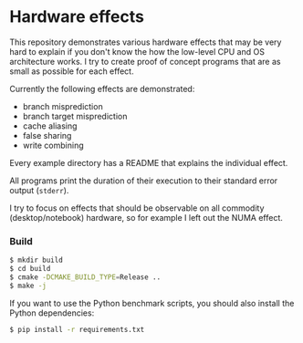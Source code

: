 # Hardware effects
This repository demonstrates various hardware effects that may be very hard to explain
if you don't know the how the low-level CPU and OS architecture works. I try to create proof of concept
programs that are as small as possible for each effect.

Currently the following effects are demonstrated:

- branch misprediction
- branch target misprediction
- cache aliasing
- false sharing
- write combining

Every example directory has a README that explains the individual effect.

All programs print the duration of their execution to their standard error output (`stderr`).

I try to focus on effects that should be observable on all commodity (desktop/notebook) hardware,
so for example I left out the NUMA effect.

### Build
```bash
$ mkdir build
$ cd build
$ cmake -DCMAKE_BUILD_TYPE=Release ..
$ make -j
```

If you want to use the Python benchmark scripts, you should also install the Python dependencies:
```bash
$ pip install -r requirements.txt
```
